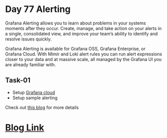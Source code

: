 # Day 77 Alerting

Grafana Alerting allows you to learn about problems in your systems moments after they occur. Create, manage, and take action on your alerts in a single, consolidated view, and improve your team’s ability to identify and resolve issues quickly.

Grafana Alerting is available for Grafana OSS, Grafana Enterprise, or Grafana Cloud. With Mimir and Loki alert rules you can run alert expressions closer to your data and at massive scale, all managed by the Grafana UI you are already familiar with.

## Task-01
- Setup [Grafana cloud](https://grafana.com/products/cloud/)
- Setup sample alerting 

Check out [this blog](https://grafana.com/docs/grafana/latest/alerting/) for more details 

# [Blog Link](https://devxblog.hashnode.dev/grafana-alerting-easy-steps-to-proactive-data-monitoring)
